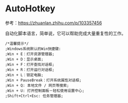 # AutoHotkey
参考：https://zhuanlan.zhihu.com/p/103357456


自动化脚本语言，简单说，它可以帮助完成大量重复性的工作。

```
/*温馨提示*/
;Windows系统默认的Win快捷键:
;Win + E：打开资源管理器;
;Win + D：显示桌面;
;Win + F：打开查找对话框;
;Win + R：打开运行对话框;
;Win + L：锁定电脑;
;Win + PauseBreak：打开系统属性对话框;
;Win + Q: 本地文件 / 网页等搜索;
;Win + U: 打开控制面板－轻松使用设置中心;
;Shift+Ctrl+Esc: 任务管理器;
```





